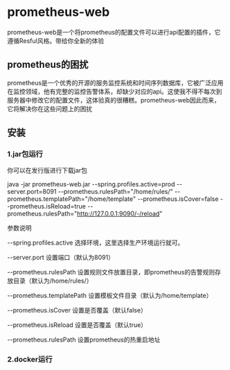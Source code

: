 # prometheus-web
prometheus-web是一个将prometheus的配置文件可以进行api配置的插件，它遵循Resful风格。带给你全新的体验
## prometheus的困扰
prometheus是一个优秀的开源的服务监控系统和时间序列数据库，它被广泛应用在监控领域，他有完整的监控告警体系，却缺少对应的api。这使我不得不每次到服务器中修改它的配置文件，这体验真的很糟糕。prometheus-web因此而来，它将解决你在这些问题上的困扰
## 安装
### 1.jar包运行
你可以在发行版进行下载jar包

java -jar prometheus-web.jar --spring.profiles.active=prod --server.port=8091 --prometheus.rulesPath="/home/rules/" --prometheus.templatePath="/home/template" --prometheus.isCover=false --prometheus.isReload=true --prometheus.rulesPath="http://127.0.0.1:9090/-/reload"

参数说明

--spring.profiles.active 选择环境，这里选择生产环境运行就可。

--server.port 设置端口（默认为8091）

--prometheus.rulesPath 设置规则文件放置目录，即prometheus的告警规则存放目录（默认为/home/rules/）

--prometheus.templatePath 设置模板文件目录（默认为/home/template）

--prometheus.isCover 设置是否覆盖（默认false）

--prometheus.isReload 设置是否覆盖（默认true）

--prometheus.rulesPath 设置prometheus的热重启地址

### 2.docker运行
